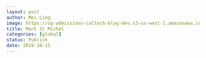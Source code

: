 ```yaml
---
layout: post
author: Mei-Ling
image: https://ug-admissions-caltech-blog-dev.s3-us-west-1.amazonaws.com/old_pictures/caltech_as_it_happens/6a0105349b8251970b0240a4df53a7200b.jpg
title: Mont St Michel
categories: [global]
status: Publish
date: 2019-10-15
---
```



